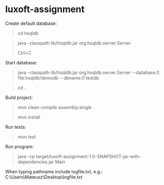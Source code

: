 # luxoft-assignment

Create default database:
> cd hsqldb

> java -classpath lib/hsqldb.jar org.hsqldb.server.Server

> Ctrl+C

Start database:
> java -classpath lib/hsqldb.jar org.hsqldb.server.Server --database.0 file:hsqldb/demodb --dbname.0 testdb

> cd ..

Build project:
> mvn clean compile assembly:single

> mvn install

Run tests: 
> mvn test

Run program:
> java -cp target/luxoft-assignment-1.0-SNAPSHOT-jar-with-dependencies.jar Main


When typing pathname include logfile.txt, e.g.: C:\Users\Mateusz\Desktop\logfile.txt

